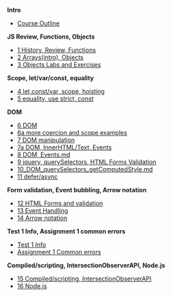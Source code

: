 **Intro**
- [Course Outline](https://johnabbott.sharepoint.com/:w:/s/F23-4203W5AB-00001/EWSAxgy5WaxBkldyEG4VIokBiajOUjqe5vdhsFnSR3CRgg?e=oF0Q5T)

**JS Review, Functions, Objects**
- [1 History, Review, Functions](/1_Review_history_JSInHTML_Functions.md)
- [2 Arrays(intro), Objects](/2_ArraysIntro_Objects.md)
- [3 Objects Labs and Exercises](https://docs.google.com/presentation/d/13GkyS-qBpNBIwR-SnwIMQ6JFQkNSvVZa/edit?usp=sharing&ouid=109262363651926625965&rtpof=true&sd=true)

**Scope, let/var/const, equality**
- [4 let,const/var, scope, hoisting](https://docs.google.com/presentation/d/1REt8pPo-YwBJKPSv7jgEKdPLgbgJfZbPQN82rojQL2k/edit?usp=sharing)
- [5 equality, use strict, const](https://docs.google.com/presentation/d/1YchhgWUluwgK8ATOe6HGdVD9oXSZmBU9KV7bxeRJnEU/edit?usp=sharing)

**DOM**
- [6 DOM](/6_DOM.md)
- [6a more coercion and scope examples](https://docs.google.com/presentation/d/15R8_Iidbfz-SKJVWsWYAMEIhPRHIC7VsogHmHYxAkWs/edit?usp=sharing)
- [7 DOM manipulation](/7_DOM_manipulation.md)
- [7a DOM, InnerHTML/Text, Events](https://docs.google.com/presentation/d/1_1J7CZz-R2tzj0So-WYLbKgFG5zHYeSlhq2w3u9VIaA/edit?usp=sharing)
- [8 DOM, Events.md](/8_DOM_Events.md)
- [9 jquery, querySelectors, HTML Forms Validation](https://docs.google.com/presentation/d/1adyUJSoRmJoejrLj1unO6TboIHhUDpX89CLF99SBR0s/edit?usp=sharing)
- [10_DOM_querySelectors_getComputedStyle.md](/10_DOM_querySelectors_getComputedStyle.md)
- [11 defer/async](https://docs.google.com/presentation/d/1C3G17EFGpD3eVgl040X7rDLOKTiWRarBicecfSHsnXg/edit?usp=sharing)

**Form validation, Event bubbling, Arrow notation**
- [12 HTML Forms and validation](/forms.md)
- [13 Event Handling](/events.md)
- [14 Arrow notation](https://docs.google.com/presentation/d/1HOq0xXdxuMEnkLCHmkoJXYZg1YXhF8k3sKw4GiCbgd0/edit?usp=sharing)

**Test 1 Info, Assignment 1 common errors**
- [Test 1 Info](https://docs.google.com/document/d/1jbW3E4-Jl9XL_ei3zQV5EoFI12FIbrlWlQJU16Lns8w/edit?usp=sharing)
- [Assignment 1 Common errors](https://docs.google.com/document/d/1Y3zpYIHb3_6efEJIHIdjqCC9gHhpTyCJtSAsBxCyqdc/edit?usp=sharing)

**Compiled/scripting, IntersectionObserverAPI, Node.js**
- [15 Compiled/scripting, IntersectionObserverAPI](https://docs.google.com/presentation/d/1koS-3bClVXqKijnq4M-LuI-RMCBEnPe69xg6fGObEXk/edit?usp=sharing)
- [16 Node.js](https://docs.google.com/presentation/d/1iI64dRcXl6at9xXKdXb-iKRkrkefoj7Zayz109Urhzs/edit?usp=sharing)


